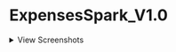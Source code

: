 # ExpensesSpark_V1.0

<details>
    <summary>View Screenshots</summary>
    <br>

|  |  |  |
| :---:  | :---:  | :---:  |
| ![Sign Page 1](https://github.com/PoovarasanKG/ExpensesSpark/assets/77930091/27735729-ad6b-4463-b56e-f9f041e2ccca)      |![Dashboard 2](https://github.com/PoovarasanKG/ExpensesSpark/assets/77930091/c9833678-03bd-42fe-b197-aca66238e376)     | ![Settings 3](https://github.com/PoovarasanKG/ExpensesSpark/assets/77930091/d8be15be-5cef-4f78-8345-17715c28879a)
</details>     
